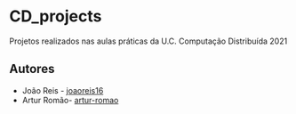 # CD_projects
Projetos realizados nas aulas práticas da U.C. Computação Distribuída 2021

## Autores
* João Reis - [joaoreis16](https://github.com/joaoreis16)
* Artur Romão- [artur-romao](https://github.com/artur-romao)
